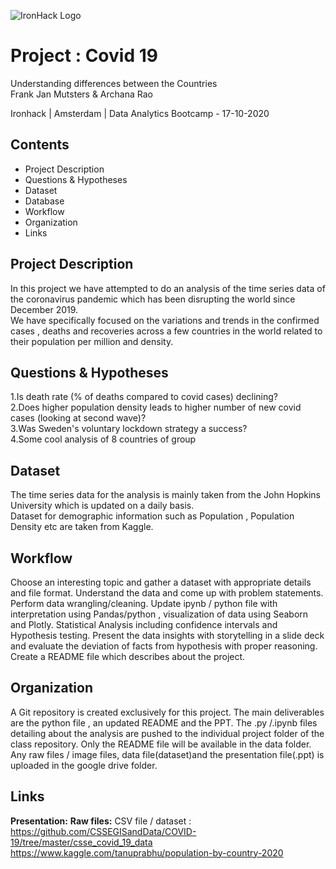 ![IronHack Logo](https://s3-eu-west-1.amazonaws.com/ih-materials/uploads/upload_d5c5793015fec3be28a63c4fa3dd4d55.png)

# Project : Covid 19

Understanding differences between the Countries  
Frank Jan Mutsters & Archana Rao 

Ironhack | Amsterdam | Data Analytics Bootcamp - 17-10-2020

## Contents
-  Project Description
-  Questions & Hypotheses
-  Dataset
-  Database
-  Workflow
-  Organization
-  Links


## Project Description
In this project we have attempted to do an analysis of the time series data of the coronavirus pandemic which has been disrupting the world since December 2019.                       
We have specifically focused on the variations and trends in the confirmed cases , deaths and recoveries across a few countries in the world related to their population per million and density.

## Questions & Hypotheses
1.Is death rate (% of deaths compared to covid cases) declining?                                                                                                                     
2.Does higher population density leads to higher number of new covid cases (looking at second wave)?                                                                              
3.Was Sweden's voluntary lockdown strategy a success?                                                                                                                              
4.Some cool analysis of 8 countries of group

## Dataset
The time series data for the analysis is mainly taken from the John Hopkins University which is updated on a daily basis.                                                          
Dataset for demographic information such as Population , Population Density etc are taken from Kaggle.
 
## Workflow
Choose an interesting topic and gather a dataset with appropriate details and file format. 
Understand the data and come up with problem statements.
Perform data wrangling/cleaning.
Update ipynb / python file with interpretation using Pandas/python , visualization of data using Seaborn and Plotly.
Statistical Analysis including confidence intervals and Hypothesis testing.
Present the data insights with storytelling in a slide deck and evaluate the deviation of facts from hypothesis with proper reasoning.
Create a README file which describes about the project.


## Organization
A Git repository is created exclusively for this project.
The main deliverables are the python file , an updated README and the PPT.
The .py /.ipynb files detailing about the analysis are pushed to the individual project folder of the class repository.
Only the README file will be available in the data folder.
Any raw files / image files, data file(dataset)and the presentation file(.ppt) is uploaded in the google drive folder.



## Links
**Presentation:**
**Raw files:** 
CSV file / dataset : https://github.com/CSSEGISandData/COVID-19/tree/master/csse_covid_19_data
https://www.kaggle.com/tanuprabhu/population-by-country-2020



